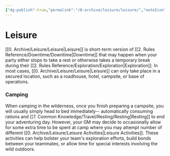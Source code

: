```yaml
---
{"dg-publish":true,"permalink":"/0-archive/leisure/leisure/","noteIcon":""}
---
```


# Leisure

[[0. Archive/Leisure/Leisure\|Leisure]] is short-term version of [[2. Rules Reference/Downtime/Downtime\|Downtime]] that may happen when your party either stops to take a rest or otherwise takes a temporary break during their [[2. Rules Reference/Exploration/Exploration\|Exploration]]. In most cases, [[0. Archive/Leisure/Leisure\|Leisure]] can only take place in a secured location, such as a roadhouse, hotel, campsite, or base of operations. 

### Camping

When camping in the wilderness, once you finish preparing a campsite, you will usually simply head to bed immediately-- automatically consuming rations and [[7. Common Knowledge/Travel/Resting/Resting\|Resting]] to end your adventuring day. However, your GM may decide to occasionally allow for some extra time to be spent at camp where you may attempt number of different [[0. Archive/Leisure/Leisure Activities\|Leisure Activities]]. These activities can help bolster your team's exploration efforts, build bonds between your teammates, or allow time for special interests involving the wild outdoors. 
